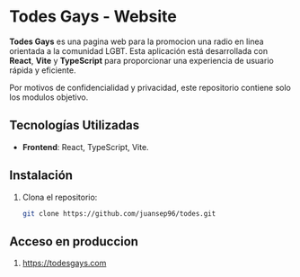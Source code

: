 # Todes Gays - Website

**Todes Gays** es una pagina web para la promocion una radio en linea orientada a la comunidad LGBT. Esta aplicación está desarrollada con **React**, **Vite** y **TypeScript** para proporcionar una experiencia de usuario rápida y eficiente.

Por motivos de confidencialidad y privacidad, este repositorio contiene solo los modulos objetivo.

## Tecnologías Utilizadas

- **Frontend**: React, TypeScript, Vite.

## Instalación

1. Clona el repositorio:
   ```bash
   git clone https://github.com/juansep96/todes.git

## Acceso en produccion

1. https://todesgays.com
